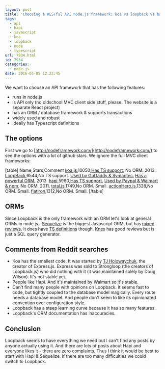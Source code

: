 ```yaml
---
layout: post
title: 'Choosing a RESTful API node.js framework: koa vs loopback vs hapi'
tags:
  - api
  - hapi
  - javascript
  - koa
  - loopback
  - node
  - typescript
url: 7934.html
id: 7934
categories:
  - node.js
date: 2016-05-05 12:22:45
---
```


We want to choose an API framework that has the following features:

*   runs in node.js
*   is API only (no oldschool MVC client side stuff, please. The website is a separate React project)
*   has an ORM / database framework & supports transactions
*   widely used and robust
*   ideally has Typescript definitions

The options
-----------

First we go to [http://nodeframework.com/](http://nodeframework.com/) to see the options with a lot of github stars. We ignore the full MVC client frameworks:  
  
\[table\] Name,Stars,Comment [koa.js](http://koajs.com/),10050,[Has TS support.](https://github.com/DefinitelyTyped/DefinitelyTyped/tree/master/koa) No ORM. 2013. [LoopBack](http://loopback.io/),6544,No TS support. [Used by GoDaddy & Symantec.](http://loopback.io/users/) [Has a powerful ORM.](http://loopback.io/examples/) 2013\. [hapi](http://hapijs.com/),5960,[Has TS support.](https://github.com/DefinitelyTyped/DefinitelyTyped/tree/master/hapi) [Used by Paypal & Walmart & npm.](http://hapijs.com/community) No ORM. 2011. [total.js](https://www.totaljs.com/),1749,No ORM. Small. [actionHero.js](http://www.actionherojs.com),1328,No ORM. Small. [flatiron](http://flatironjs.org/),1312,No ORM. Small. \[/table\]

ORMs
----

Since Loopback is the only framework with an ORM let's look at general ORMs in node.js.  [Sequelize](http://docs.sequelizejs.com/en/latest/) is the biggest Javascript ORM, but has [mixed reviews](https://www.reddit.com/r/node/comments/3bye2l/has_anyone_used_an_orm_with_nodejs_that_they/). It does have [TS definitions](https://github.com/DefinitelyTyped/DefinitelyTyped/tree/master/sequelize) though. [Knex](http://knexjs.org) has good reviews but is just a SQL query generator.

Comments from Reddit searches
-----------------------------

*   Koa has the smallest code. It was started by [TJ Holowaychuk](http://thefullstack.xyz/history-express-javascript-framework/), the creator of Express.js. Express was sold to Strongloop (the creators of Loopback.js) who did nothing with it (it was maintained solely by Doug Wilson). It's not stable yet.
*   People like Hapi. And it's maintained by Walmart so it's stable.
*   Can't find many people with opinions on Loopback. It seems fast to code, but tightly coupled to the database model magically. Every route needs a database model. And people don't seem to like its opinionated convention over configuration style.
*   Loopback has a steep learning curve because it has so many features.
*   Loopback's ORM documentation has inaccuracies.

Conclusion
----------

Loopback seems to have everything we need but I can't find any posts by anyone actually using it. And there are lots of posts about Hapi and everyone likes it - there are zero complaints. Thus I think it would be best to start with Hapi & Sequelize. If there are too many difficulties we could switch to Loopback.